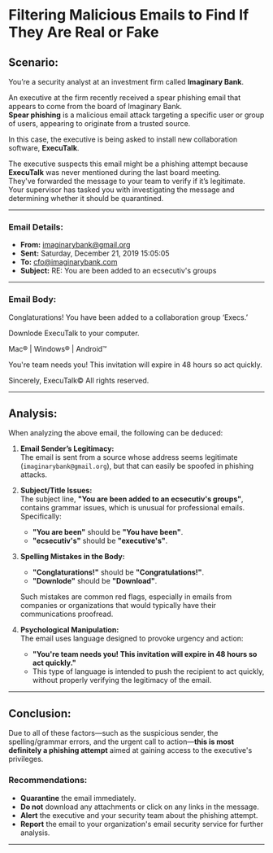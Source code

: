 # Filtering Malicious Emails to Find If They Are Real or Fake

## Scenario: 
You’re a security analyst at an investment firm called **Imaginary Bank**.

An executive at the firm recently received a spear phishing email that appears to come from the board of Imaginary Bank.  
**Spear phishing** is a malicious email attack targeting a specific user or group of users, appearing to originate from a trusted source.

In this case, the executive is being asked to install new collaboration software, **ExecuTalk**.

The executive suspects this email might be a phishing attempt because **ExecuTalk** was never mentioned during the last board meeting.  
They've forwarded the message to your team to verify if it’s legitimate.  
Your supervisor has tasked you with investigating the message and determining whether it should be quarantined.

---

### Email Details:

- **From:** imaginarybank@gmail.org
- **Sent:** Saturday, December 21, 2019 15:05:05
- **To:** cfo@imaginarybank.com
- **Subject:** RE: You are been added to an ecsecutiv's groups

---

### Email Body:

Conglaturations! You have been added to a collaboration group ‘Execs.’

Downlode ExecuTalk to your computer.

Mac® | Windows® | Android™

You're team needs you! This invitation will expire in 48 hours so act quickly.

Sincerely,
ExecuTalk©
All rights reserved.

---

## Analysis:

When analyzing the above email, the following can be deduced:

1. **Email Sender’s Legitimacy:**  
   The email is sent from a source whose address seems legitimate (`imaginarybank@gmail.org`), but that can easily be spoofed in phishing attacks.

2. **Subject/Title Issues:**  
   The subject line, **"You are been added to an ecsecutiv's groups"**, contains grammar issues, which is unusual for professional emails. Specifically:
   - **"You are been"** should be **"You have been"**.
   - **"ecsecutiv's"** should be **"executive's"**.
   
3. **Spelling Mistakes in the Body:**
   - **"Conglaturations!"** should be **"Congratulations!"**.
   - **"Downlode"** should be **"Download"**.
   
   Such mistakes are common red flags, especially in emails from companies or organizations that would typically have their communications proofread.

4. **Psychological Manipulation:**  
   The email uses language designed to provoke urgency and action:
   - **"You're team needs you! This invitation will expire in 48 hours so act quickly."**
   - This type of language is intended to push the recipient to act quickly, without properly verifying the legitimacy of the email.

---

## Conclusion:

Due to all of these factors—such as the suspicious sender, the spelling/grammar errors, and the urgent call to action—**this is most definitely a phishing attempt** aimed at gaining access to the executive's privileges.

### Recommendations:
- **Quarantine** the email immediately.
- **Do not** download any attachments or click on any links in the message.
- **Alert** the executive and your security team about the phishing attempt.
- **Report** the email to your organization's email security service for further analysis.

---

